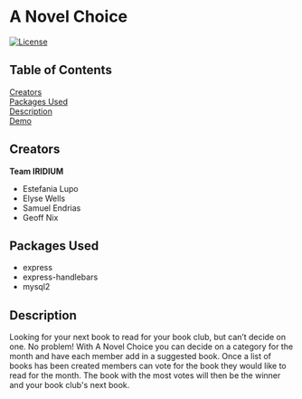 # A Novel Choice<br/>
[![License](https://img.shields.io/badge/License-Apache%202.0-blue.svg)](https://opensource.org/licenses/Apache-2.0)

## Table of Contents
[Creators](#creators)<br/>
[Packages Used](#packages-used)<br/>
[Description](#desciption)<br/>
[Demo](#demo)<br/>

## Creators

**Team IRIDIUM**
 - Estefania Lupo
 - Elyse Wells
 - Samuel Endrias
 - Geoff Nix
 
 ## Packages Used
 * express<br/>
 * express-handlebars<br/>
 * mysql2<br/>
 
 ## Description
  Looking for your next book to read for your book club, but can’t decide on one. 
  No problem! With A Novel Choice you can decide on a category for the month and 
  have each member add in a suggested book. Once a list of books has been created 
  members can vote for the book they would like to read for the month. The book 
  with the most votes will then be the winner and your book club's next book.
 

